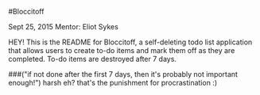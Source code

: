 #Bloccitoff 

Sept 25, 2015 
Mentor: Eliot Sykes

HEY! This is the README for Bloccitoff, a self-deleting todo list application that allows users to create to-do items and mark them off as they are completed. To-do items are destroyed after 7 days.

###("if not done after the first 7 days, then it's probably not important enough!") 
harsh eh? that's the punishment for procrastination :) 